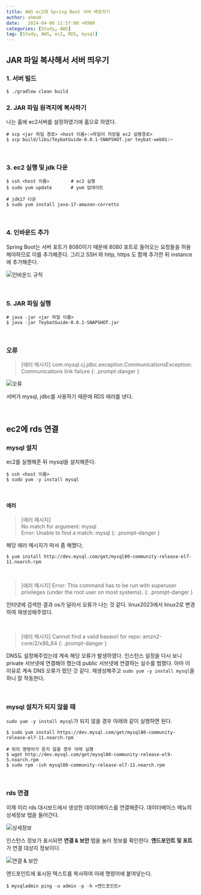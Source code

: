 ```yaml
---
title: AWS ec2에 Spring Boot 서버 배포하기
author: ahma0
date:   2024-04-06 11:57:00 +0900
categories: [Study, AWS]
tag: [Study, AWS, ec2, RDS, mysql]
---
```


## JAR 파일 복사해서 서버 띄우기

### 1. 서버 빌드

```
$ ./gradlew clean build
```

### 2. JAR 파일 원격지에 복사하기

나는 홈에 ec2서버를 설정하였기에 홈으로 하였다.

```
# scp <jar 파일 경로> <host 이름>:<파일이 저장될 ec2 실행경로>
$ scp build/libs/TeybatGuide-0.0.1-SNAPSHOT.jar teybat-web01:~
```

<br>

### 3. ec2 실행 및 jdk 다운

```
$ ssh <host 이름>        # ec2 실행
$ sudo yum update       # yum 업데이트

# jdk17 다운
$ sudo yum install java-17-amazon-corretto
```

<br>

### 4. 인바운드 추가

Spring Boot는 서버 포트가 8080이기 때문에 8080 포트로 들어오는 요청들을 허용해야하므로 이를 추가해준다. 그리고 SSH 와 http, https 도 함께 추가한 뒤 instance에 추가해준다.

![인바운드 규칙](https://github.com/ahma0/ahma0.github.io/assets/84761609/7c4091c5-cdb1-42b3-b9fd-c39efa5e5713)

<br>

### 5. JAR 파일 실행

```
# java -jar <jar 파일 이름>
$ java -jar TeybatGuide-0.0.1-SNAPSHOT.jar
```

<br>

### 오류

> [에러 메시지] com.mysql.cj.jdbc.exception.CommunicationsException: Communications link failure
{: .prompt-danger }

![오류](https://github.com/ahma0/ahma0.github.io/assets/84761609/11075116-2288-4911-b480-e9614e55eebc)

서버가 mysql, jdbc를 사용하기 때문에 RDS 에러를 낸다.

<br>

## ec2에 rds 연결

### mysql 설치

ec2를 실행해준 뒤 mysql을 설치해준다.

```
$ ssh <host 이름> 
$ sudo yum -y install mysql
```

<br>

#### 에러

> [에러 메시지] <br>No match for argument: mysql<br>Error: Unable to find a match: mysql
{: .prompt-danger }

해당 에러 메시지가 떠서 좀 해맸다; 

```
$ yum install http://dev.mysql.com/get/mysql80-community-release-el7-11.noarch.rpm
```

<br>

> [에러 메시지] Error: This command has to be run with superuser privileges (under the root user on most systems).
{: .prompt-danger }

인터넷에 검색한 결과 os가 달라서 오류가 나는 것 같다. linux2023에서 linux2로 변경하여 재생성해주었다.

<br>

> [에러 메시지] Cannot find a valid baseurl for repo: amzn2-core/2/x86_64
{: .prompt-danger }

DNS도 설정해주었는데 계속 해당 오류가 발생하였다. 인스턴스 설정을 다시 보니 private 서브넷에 연결해야 했는데 public 서브넷에 연결하는 실수를 범했다. 아마 이 이유로 계속 DNS 오류가 떴던 것 같다. 재생성해주고 `sudo yum -y install mysql`을 하니 잘 작동한다.

<br>

### mysql 설치가 되지 않을 때

`sudo yum -y install mysql`가 되지 않을 경우 아래와 같이 실행하면 된다.

```
$ sudo yum install https://dev.mysql.com/get/mysql80-community-release-el7-11.noarch.rpm

# 위의 명령어가 듣지 않을 경우 아래 실행
$ wget http://dev.mysql.com/get/mysql80-community-release-el9-5.noarch.rpm
$ sudo rpm -ivh mysql80-community-release-el7-11.noarch.rpm
```

<br>

### rds 연결

이제 미리 rds 대시보드에서 생성한 데이터베이스를 연결해준다. 데이터베이스 메뉴의 상세정보 탭을 들어간다.

![상세정보](https://github.com/ahma0/ahma0.github.io/assets/84761609/ff35c2ad-fd64-4ab8-869d-c21e60c788ab)

인스턴스 정보가 표시되면 **연결 & 보안** 탭을 눌러 정보를 확인한다. **엔드포인트 및 포트**가 연결 대상지 정보이다.

![연결 & 보안](https://github.com/ahma0/ahma0.github.io/assets/84761609/5f1cd88d-e626-4eef-b91b-4e1284786b9f)

엔드포인트에 표시된 텍스트를 복사하여 아래 명령어에 붙여넣는다.

```
$ mysqladmin ping -u admin -p -h <엔드포인트>
```

<br>